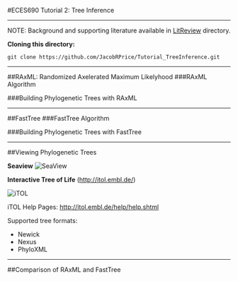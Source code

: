 #ECES690 Tutorial 2: Tree Inference
___

NOTE: Background and supporting literature available in [LitReview](https://github.com/JacobRPrice/Tutorial_TreeInference/tree/master/LitReview) directory.

**Cloning this directory:**

    git clone https://github.com/JacobRPrice/Tutorial_TreeInference.git
___
##RAxML: Randomized Axelerated Maximum Likelyhood
###RAxML Algorithm

###Building Phylogenetic Trees with RAxML

___
##FastTree
###FastTree Algorithm


###Building Phylogenetic Trees with FastTree








___
##Viewing Phylogenetic Trees

**Seaview** 
![SeaView](http://doua.prabi.fr/binaries/seaview-tree)

**Interactive Tree of Life** (http://itol.embl.de/)

![iTOL](http://itol.embl.de/img/head_fra.jpg)



iTOL Help Pages: http://itol.embl.de/help/help.shtml

Supported tree formats: 
* Newick 
* Nexus 
* PhyloXML




___
##Comparison of RAxML and FastTree


